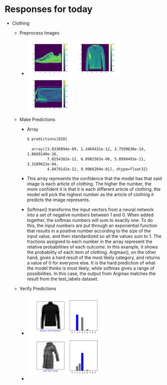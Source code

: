 # Responses for today

- Clothing
  - Preprocess Images
    - <img src="images/img1212.png" width="150"><img src="images/img1215.png" width="150"><img src="images/img1219.png" width="150">
  - Make Predictions 
    - Array
      ```
      $ predictions[820]
    
        array([3.0336094e-09, 1.3469431e-12, 3.7599630e-14, 1.8669140e-16,
               7.8254382e-12, 6.0902503e-06, 5.8999493e-11, 3.3189022e-04,
               4.8479142e-12, 9.9966204e-01], dtype=float32) 
      ```
      
    * This array represents the confidence that the model has that said image is each article of clothing. 
        The higher the number, the more confident it is that it is each different article of clothing. 
        the model will pick the highest number as the article of clothing it predicts the image represents.
      
    * Softmax() transforms the input vectors from a neural network into a set of negative numbers between 1 and 0. 
  When added together, the softmax numbers will sum to exactly one. To do this, the input numbers are put through an exponential function 
      that results in a positive number according to the size of the input value, and then standardized so all the values sum to 1. 
      The fractions assigned to each number in the array represent the relative probabilities of each outcome. In this example, it shows 
      the probability of each item of clothing. Argmax(), on the other hand, gives a hard result of the most likely category,
      and returns a value of 0 for everyone else. It is the hard prediction of what the model thinks is most likely, while softmax 
      gives a range of possibilities. In this case, the output from Argmax matches the result from the test_labels dataset. 
      
        

  - Verify Predictions
    - <img src="images/img255_v.png" width="250"> <img src="images/img404_v.png" width="250">
    - 